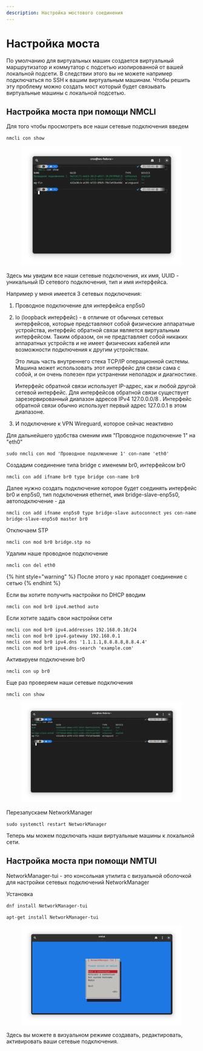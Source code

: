 ```yaml
---
description: Настройка мостового соединения
---
```


# Настройка моста

По умолчанию для виртуальных машин создается виртуальный маршрутизатор и коммутатор с подсетью изолированной от вашей локальной подсети. В следствии этого вы не можете например подключаться по SSH к вашим виртуальным машинам. Чтобы решить эту проблему можно создать мост который будет связывать виртуальные машины с локальной подсетью.

## Настройка моста при помощи NMCLI

Для того чтобы просмотреть все наши сетевые подключения введем

```
nmcli con show
```

<figure><img src="../../.gitbook/assets/nmcli-c-s.png" alt=""><figcaption></figcaption></figure>

Здесь мы увидим все наши сетевые подключения, их имя, UUID - уникальный ID сетевого подключения, тип и имя интерфейса.

Например у меня имеется 3 сетевых подключения:

1. Проводное подключение для интерфейса enp5s0
2.  lo (loopback интерфейс) - в отличие от обычных сетевых интерфейсов, которые представляют собой физические аппаратные устройства, интерфейс обратной связи является виртуальным интерфейсом. Таким образом, он не представляет собой никаких аппаратных устройств и не имеет физических кабелей или возможности подключения к другим устройствам.

    Это лишь часть внутреннего стека TCP/IP операционной системы. Машина может использовать этот интерфейс для связи сама с собой, и он очень полезен при устранении неполадок и диагностике.

    Интерфейс обратной связи использует IP-адрес, как и любой другой сетевой интерфейс. Для интерфейсов обратной связи существует зарезервированный диапазон адресов IPv4 127.0.0.0/8 . Интерфейс обратной связи обычно использует первый адрес 127.0.0.1 в этом диапазоне.
3. И подключение к VPN Wireguard, которое сейчас  неактивно

Для дальнейшего удобства сменим имя "Проводное подключение 1" на "eth0"

```
sudo nmcli con mod 'Проводное подключение 1' con-name 'eth0'
```

Создадим соединение типа bridge с именемм br0, интерфейсом br0&#x20;

```
nmcli con add ifname br0 type bridge con-name br0
```

Далее нужно создать подключение которое будет соединять интерфейс br0 и enp5s0, тип подключения  ethernet, имя bridge-slave-enp5s0, автоподключение - да

```
nmcli con add ifname enp5s0 type bridge-slave autoconnect yes con-name bridge-slave-enp5s0 master br0
```

Отключаем STP

```
nmcli con mod br0 bridge.stp no
```

Удалим наше проводное подключение

```
nmcli con del eth0
```

{% hint style="warning" %}
После этого у нас пропадет соединение с сетью
{% endhint %}

Если вы хотите получить настройки по DHCP вводим

```
nmcli con mod br0 ipv4.method auto
```

Если хотите задать свои настройки сети

```
nmcli con mod br0 ipv4.addresses 192.168.0.10/24
nmcli con mod br0 ipv4.gateway 192.168.0.1
nmcli con mod br0 ipv4.dns '1.1.1.1,8.8.8.8,8.8.4.4'
nmcli con mod br0 ipv4.dns-search 'example.com'
```

Активируем подключение br0

```
nmcli con up br0
```

Еще раз проверяем наши сетевые подключения

```
nmcli con show
```

<figure><img src="../../.gitbook/assets/nmcli-bridge.png" alt=""><figcaption></figcaption></figure>

Перезапускаем NetworkManager

```
sudo systemctl restart NetworkManager
```

Теперь мы можем подключать наши виртуальные машины к локальной сети.

## Настройка моста при помощи NMTUI

NetworkManager-tui - это консольная утилита с визуальной оболочкой для настройки сетевых подключений NetworkManager

Установка

```
dnf install NetworkManager-tui
```

```
apt-get install NetworkManager-tui
```

<figure><img src="../../.gitbook/assets/nmtui.png" alt=""><figcaption></figcaption></figure>

Здесь вы можете в визуальном режиме создавать, редактировать, активировать ваши сетевые подключения.
